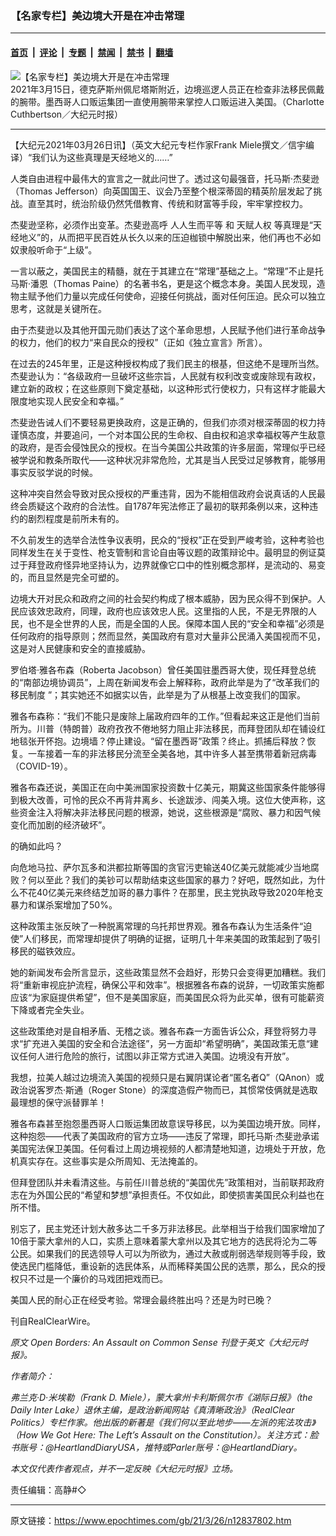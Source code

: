### 【名家专栏】美边境大开是在冲击常理

---

#### [首页](../../../..?n12837802) &nbsp;|&nbsp; [评论](../../../../../epoch-comment?n12837802) &nbsp;|&nbsp; [专题](../../../../../epoch-special?n12837802) &nbsp;|&nbsp; [禁闻](../../../../../epoch-news?n12837802) &nbsp;|&nbsp; [禁书](../../../../../books?n12837802) &nbsp;|&nbsp; [翻墙](https://github.com/gfw-breaker/nogfw/blob/master/README.md?n12837802)


<div><img alt="【名家专栏】美边境大开是在冲击常理" class="attachment-djy_600_400 size-djy_600_400 wp-post-image" src="https://i.epochtimes.com/assets/uploads/2021/03/510A3943-1200x800-600x400.jpg"/>
<div class="caption">
 2021年3月15日，德克萨斯州佩尼塔斯附近，边境巡逻人员正在检查非法移民佩戴的腕带。墨西哥人口贩运集团一直使用腕带来掌控人口贩运进入美国。（Charlotte Cuthbertson／大纪元时报）
</div></div><hr/><div class="post_content" id="artbody" itemprop="articleBody">
 <!-- article content begin -->
 <p>
  【大纪元2021年03月26日讯】（英文大纪元专栏作家Frank Miele撰文／信宇编译）“我们认为这些真理是天经地义的……”
 </p>
 <p>
  人类自由进程中最伟大的宣言之一就此问世了。透过这句最强音，托马斯‧杰斐逊（Thomas Jefferson）向英国国王、议会乃至整个根深蒂固的精英阶层发起了挑战。直至其时，统治阶级仍然凭借教育、传统和财富等手段，牢牢掌控权力。
 </p>
 <p>
  杰斐逊坚称，必须作出变革。杰斐逊高呼
  <ok href="https://www.epochtimes.com/gb/tag/%E4%BA%BA%E4%BA%BA%E7%94%9F%E8%80%8C%E5%B9%B3%E7%AD%89.html">
   人人生而平等
  </ok>
  和
  <ok href="https://www.epochtimes.com/gb/tag/%E5%A4%A9%E8%B5%8B%E4%BA%BA%E6%9D%83.html">
   天赋人权
  </ok>
  等真理是“天经地义”的，从而把平民百姓从长久以来的压迫枷锁中解脱出来，他们再也不必如奴隶般听命于“上级”。
 </p>
 <p>
  一言以蔽之，美国民主的精髓，就在于其建立在“常理”基础之上。“常理”不止是托马斯‧潘恩（Thomas Paine）的名著书名，更是这个概念本身。美国人民发现，造物主赋予他们力量以完成任何使命，迎接任何挑战，面对任何压迫。民众可以独立思考，这就是关键所在。
 </p>
 <p>
  由于杰斐逊以及其他开国元勋们表达了这个革命思想，人民赋予他们进行革命战争的权力，他们的权力“来自民众的授权”（正如《独立宣言》所言）。
 </p>
 <p>
  在过去的245年里，正是这种授权构成了我们民主的根基，但这绝不是理所当然。杰斐逊认为：“各级政府一旦破坏这些宗旨，人民就有权利改变或废除现有政权，建立新的政权；在这些原则下奠定基础，以这种形式行使权力，只有这样才能最大限度地实现人民安全和幸福。”
 </p>
 <p>
  杰斐逊告诫人们不要轻易更换政府，这是正确的，但我们亦须对根深蒂固的权力持谨慎态度，并要追问，一个对本国公民的生命权、自由权和追求幸福权等产生敌意的政府，是否会侵蚀民众的授权。在当今美国公共政策的许多层面，常理似乎已经被学说和教条所取代——这种状况非常危险，尤其是当人民受过足够教育，能够用事实反驳学说的时候。
 </p>
 <p>
  这种冲突自然会导致对民众授权的严重违背，因为不能相信政府会说真话的人民最终会质疑这个政府的合法性。自1787年宪法修正了最初的联邦条例以来，这种违约的剧烈程度是前所未有的。
 </p>
 <p>
  不久前发生的选举合法性争议表明，民众的“授权”正在受到严峻考验，这种考验也同样发生在关于变性、枪支管制和言论自由等议题的政策辩论中。最明显的例证莫过于拜登政府怪异地坚持认为，边界就像它口中的性别概念那样，是流动的、易变的，而且显然是完全可塑的。
 </p>
 <p>
  边境大开对民众和政府之间的社会契约构成了根本威胁，因为民众得不到保护。人民应该效忠政府，同理，政府也应该效忠人民。这里指的人民，不是无界限的人民，也不是全世界的人民，而是全国的人民。保障本国人民的“安全和幸福”必须是任何政府的指导原则；然而显然，美国政府有意对大量非公民涌入美国视而不见，这是对人民健康和安全的直接威胁。
 </p>
 <p>
  罗伯塔‧雅各布森（Roberta Jacobson）曾任美国驻墨西哥大使，现任拜登总统的“南部边境协调员”，上周在新闻发布会上解释称，政府此举是为了“改革我们的
  <ok href="https://www.epochtimes.com/gb/tag/%E7%A7%BB%E6%B0%91%E5%88%B6%E5%BA%A6.html">
   移民制度
  </ok>
  ”；其实她还不如据实以告，此举是为了从根基上改变我们的国家。
 </p>
 <p>
  雅各布森称：“我们不能只是废除上届政府四年的工作。”但看起来这正是他们当前所为。川普（特朗普）政府孜孜不倦地努力阻止非法移民，而拜登团队却在铺设红地毯张开怀抱。边境墙？停止建设。“留在墨西哥”政策？终止。抓捕后释放？恢复。一车接着一车的非法移民分流至全美各地，其中许多人甚至携带着新冠病毒（COVID-19）。
 </p>
 <p>
  雅各布森还说，美国正在向中美洲国家投资数十亿美元，期冀这些国家条件能够得到极大改善，可怜的民众不再背井离乡、长途跋涉、闯美入境。这位大使声称，这些资金注入将解决非法移民问题的根源，她说，这些根源是“腐败、暴力和因气候变化而加剧的经济破坏”。
 </p>
 <p>
  的确如此吗？
 </p>
 <p>
  向危地马拉、萨尔瓦多和洪都拉斯等国的贪官污吏输送40亿美元就能减少当地腐败？何以至此？我们的美钞可以帮助结束这些国家的暴力？好吧，既然如此，为什么不花40亿美元来终结芝加哥的暴力事件？在那里，民主党执政导致2020年枪支暴力和谋杀案增加了50%。
 </p>
 <p>
  这种政策主张反映了一种脱离常理的乌托邦世界观。雅各布森认为生活条件“迫使”人们移民，而常理却提供了明确的证据，证明几十年来美国的政策起到了吸引移民的磁铁效应。
 </p>
 <p>
  她的新闻发布会所言显示，这些政策显然不会趋好，形势只会变得更加糟糕。我们将“重新审视庇护流程，确保公平和效率”。根据雅各布森的说辞，一切政策实施都应该“为家庭提供希望”，但不是美国家庭，而美国民众将为此买单，很有可能薪资下降或者完全失业。
 </p>
 <p>
  这些政策绝对是自相矛盾、无稽之谈。雅各布森一方面告诉公众，拜登将努力寻求“扩充进入美国的安全和合法途径”，另一方面却“希望明确”，美国政策无意“建议任何人进行危险的旅行，试图以非正常方式进入美国。边境没有开放”。
 </p>
 <p>
  我想，拉美人越过边境流入美国的视频只是右翼阴谋论者“匿名者Q”（QAnon）或政治说客罗杰‧斯通（Roger Stone）的深度造假产物而已，其惯常伎俩就是选取最理想的保守派替罪羊！
 </p>
 <p>
  雅各布森甚至抱怨墨西哥人口贩运集团故意误导移民，以为美国边境开放。同样，这种抱怨——代表了美国政府的官方立场——违反了常理，即托马斯‧杰斐逊承诺美国宪法保卫美国。任何看过上周边境视频的人都清楚地知道，边境处于开放，危机真实存在。这些事实是众所周知、无法掩盖的。
 </p>
 <p>
  但拜登团队并未看清这些。与前任川普总统的“美国优先”政策相对，当前联邦政府志在为外国公民的“希望和梦想”承担责任。不仅如此，即使损害美国民众利益也在所不惜。
 </p>
 <p>
  别忘了，民主党还计划大赦多达二千多万非法移民。此举相当于给我们国家增加了10倍于蒙大拿州的人口，实质上意味着蒙大拿州以及其它地方的选民将沦为二等公民。如果我们的民选领导人可以为所欲为，通过大赦或削弱选举规则等手段，致使选民门槛降低，重设新的选民体系，从而稀释美国公民的选票，那么，民众的授权只不过是一个廉价的马戏团把戏而已。
 </p>
 <p>
  美国人民的耐心正在经受考验。常理会最终胜出吗？还是为时已晚？
 </p>
 <p>
  刊自RealClearWire。
 </p>
 <p>
  <em>
   原文
   <ok href="https://www.theepochtimes.com/open-borders-an-assault-on-common-sense_3741202.html">
    Open Borders: An Assault on Common Sense
   </ok>
   刊登于英文《大纪元时报》。
  </em>
 </p>
 <p>
  <em>
   作者简介：
  </em>
 </p>
 <p>
  <em>
   弗兰克‧D‧米埃勒（Frank D. Miele），蒙大拿州卡利斯佩尔市《湖际日报》（the Daily Inter Lake）退休主编，是政治新闻网站《真清晰政治》（RealClear Politics）专栏作家。他出版的新著是《我们何以至此地步——左派的宪法攻击》（How We Got Here: The Left’s Assault on the Constitution）。关注方式：脸书账号：@HeartlandDiaryUSA，推特或Parler账号：@HeartlandDiary。
  </em>
 </p>
 <p>
  <em>
   本文仅代表作者观点，并不一定反映《大纪元时报》立场。
  </em>
 </p>
 <p>
  责任编辑：高静#◇
 </p>
 <!-- article content end -->
 <div id="below_article_ad">
 </div>
</div>


---

原文链接：https://www.epochtimes.com/gb/21/3/26/n12837802.htm